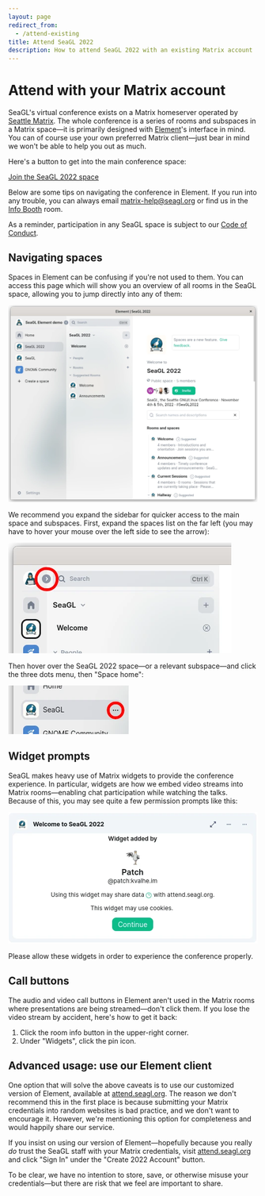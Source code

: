 ```yaml
---
layout: page
redirect_from:
  - /attend-existing
title: Attend SeaGL 2022
description: How to attend SeaGL 2022 with an existing Matrix account
---
```


# Attend with your Matrix account 

SeaGL's virtual conference exists on a Matrix homeserver operated by [Seattle Matrix](https://seattlematrix.org/). The whole conference is a series of rooms and subspaces in a Matrix space—it is primarily designed with [Element](https://element.io/)'s interface in mind. You can of course use your own preferred Matrix client—just bear in mind we won't be able to help you out as much.

Here's a button to get into the main conference space:

<div class="text-center">
  <p><a class="btn btn-primary btn-large" href="https://matrix.to/#/#SeaGL2022:seattlematrix.org">Join the SeaGL 2022 space</a></p>
</div>

Below are some tips on navigating the conference in Element. If you run into any trouble, you can always email <matrix-help@seagl.org> or find us in the [Info Booth](https://matrix.to/#/#2022-info-booth:seagl.org) room.

As a reminder, participation in any SeaGL space is subject to our [Code of Conduct](/code_of_conduct).


## Navigating spaces

Spaces in Element can be confusing if you're not used to them. You can access this page which will show you an overview of all rooms in the SeaGL space, allowing you to jump directly into any of them:

<img class="align-center" alt="Screenshot of a screen in Element showing a hierarchical list of all rooms in the SeaGL space" src="/img/element-explore-rooms.webp" />

We recommend you expand the sidebar for quicker access to the main space and subspaces. First, expand the spaces list on the far left (you may have to hover your mouse over the left side to see the arrow):

<img class="align-center" alt="Screenshot of the top-left of the Element client pointing out the arrow directly to the right of the profile picture in the upper-left corner" src="/img/element-sidebar-arrow.webp" />

Then hover over the SeaGL 2022 space—or a relevant subspace—and click the three dots menu, then "Space home":

<img class="align-center" alt="Screenshot of the SeaGL space item in the Element left pane, with the three dots button at the right of the list item highlighted" src="/img/element-three-dots-menu.webp" />


## Widget prompts

SeaGL makes heavy use of Matrix widgets to provide the conference experience. In particular, widgets are how we embed video streams into Matrix rooms—enabling chat participation while watching the talks. Because of this, you may see quite a few permission prompts like this:

<img class="align-center" alt="Screenshot of a widget prompt in Element - a box above the main chat window labeled Welcome to SeaGL 2022 with text that says 'Using this widget may share data with attend.seagl.org' and a button that says 'Continue'" src="/img/element-widget-prompt.webp" />

Please allow these widgets in order to experience the conference properly.


## Call buttons

The audio and video call buttons in Element aren't used in the Matrix rooms where presentations are being streamed—don't click them. If you lose the video stream by accident, here's how to get it back:

1. Click the room info button in the upper-right corner.
2. Under "Widgets", click the pin icon.

<!-- TODO screenshots -->

<!-- TODO confirm that this is ok for social rooms -->


## Advanced usage: use our Element client

One option that will solve the above caveats is to use our customized version of Element, available at [attend.seagl.org](https://attend.seagl.org). The reason we don't recommend this in the first place is because submitting your Matrix credentials into random websites is bad practice, and we don't want to encourage it. However, we're mentioning this option for completeness and would happily share our service.

If you insist on using our version of Element—hopefully because you really _do_ trust the SeaGL staff with your Matrix credentials, visit [attend.seagl.org](https://attend.seagl.org/) and click "Sign In" under the "Create 2022 Account" button.

To be clear, we have no intention to store, save, or otherwise misuse your credentials—but there are risk that we feel are important to share.
